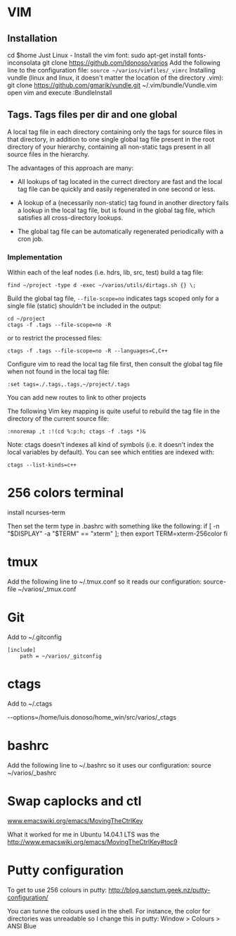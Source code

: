 # VIM

## Installation
cd $home
Just Linux - Install the vim font: sudo apt-get install fonts-inconsolata
    git clone https://github.com/ldonoso/varios
Add the following line to the configuration file: `source ~/varios/vimfiles/_vimrc`
Installing vundle (linux and linux, it doesn't matter the location of the directory .vim):
     git clone https://github.com/gmarik/vundle.git ~/.vim/bundle/Vundle.vim
open vim and execute :BundleInstall

## Tags. Tags files per dir and one global

A local tag file in each directory containing only the tags for source files in that directory, in addition to one single global tag file present in the root directory of your hierarchy, containing all non-static tags present in all source files in the hierarchy.

The advantages of this approach are many:

* All lookups of tag located in the currect directory are fast and the local tag file can be quickly and easily regenerated in one second or less.

* A lookup of a (necessarily non-static) tag found in another directory fails a lookup in the local tag file, but is found in the global tag file, which satisfies all cross-directory lookups.

* The global tag file can be automatically regenerated periodically with a cron job.

### Implementation

Within each of the leaf nodes (i.e. hdrs, lib, src, test) build a tag file:

    find ~/project -type d -exec ~/varios/utils/dirtags.sh {} \;

Build the global tag file, `--file-scope=no` indicates tags scoped only for a single file (static) shouldn't be included in the output: 

    cd ~/project
    ctags -f .tags --file-scope=no -R

or to restrict the processed files:

    ctags -f .tags --file-scope=no -R --languages=C,C++

Configure vim to read the local tag file first, then consult the global tag file when not found in the local tag file:

    :set tags=./.tags,.tags,~/project/.tags 

You can add new routes to link to other projects

The following Vim key mapping is quite useful to rebuild the tag file in the directory of the current source file:

    :nnoremap ,t :!(cd %:p:h; ctags -f .tags *)&

Note: ctags doesn't indexes all kind of symbols (i.e. it doesn't index the local variables by default). You can see which entities are indexed with:

    ctags --list-kinds=c++

# 256 colors terminal
install ncurses-term

Then set the term type in .bashrc with something like the following:
if [ -n "$DISPLAY" -a "$TERM" == "xterm" ]; then
    export TERM=xterm-256color
fi

# tmux
Add the following line to ~/.tmux.conf so it reads our configuration: 
source-file ~/varios/_tmux.conf

# Git

Add to ~/.gitconfig

    [include]
        path = ~/varios/_gitconfig

# ctags

Add to ~/.ctags

   --options=/home/luis.donoso/home_win/src/varios/_ctags


# bashrc
Add the following line to ~/.bashrc so it uses our configuration:
source ~/varios/_bashrc

# Swap caplocks and ctl
www.emacswiki.org/emacs/MovingTheCtrlKey

What it worked for me in Ubuntu 14.04.1 LTS was the http://www.emacswiki.org/emacs/MovingTheCtrlKey#toc9 

# Putty configuration
To get to use 256 colours in putty:
http://blog.sanctum.geek.nz/putty-configuration/

You can tunne the colours used in the shell. For instance, the color for directories was unreadable so I change this in putty:
Window > Colours > ANSI Blue
